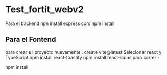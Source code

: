 # Test_fortit_webv2
Para el backend 
npn install express cors
npm install

## Para el Fontend
 
 para crear e l proyecto nuevamente . 
 create vite@latest
    Selecionar react y TypeScript
npm install react-toastify
npm install react-icons
para correr -


npm install